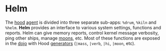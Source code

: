 # Helm

The [hood](hood.md) [agent](agent.md) is divided into three separate sub-apps: `%drum`, `%kiln` and `%helm`. **Helm** provides an interface to various system settings, functions and reports. Helm can give memory reports, control kernel message verbosity, ping other ships, manage [moons](moon.md), etc. Most of these functions are exposed in the [dojo](dojo.md) with Hood [generators](generator.md) (`|mass`, `|verb`, `|hi`, `|moon`, etc).
